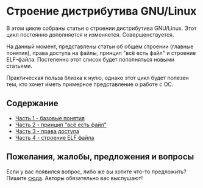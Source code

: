 # Строение дистрибутива GNU/Linux

В этом цикле собраны статьи о строении дистрибутива GNU/Linux. Этот цикл постоянно дополняется и изменяется. Совершенствуется.

На данный момент, представлены статьи об общем строении (главные понятия), права доступа на файлы, принцип "всё есть файл" и строение ELF-файла. Постепенно этот список будет пополняться новыми статьями.

Практическая польза близка к нулю, однако этот цикл будет полезен тем, кто хочет иметь примерное представление о работе с ОС.

## Содержание
* [Часть 1 - базовые понятия](LinuxStr.md)
* [Часть 2 - принцип "всё есть файл"](LinuxStr2/LinuxStr2.md)
* [Часть 3 - права доступа](LinuxStr3/LinuxStr3.md)
* [Часть 4 - строение ELF файла](LinuxStr4/LinuxStr4.md)

## Пожелания, жалобы, предложения и вопросы

Если у вас появился вопрос, либо же вы хотите что-то предложить? Пишите [сюда](https://github.com/Linuxoid85/LinuxSovet/issues). Авторы обязательно вас выслушают!
